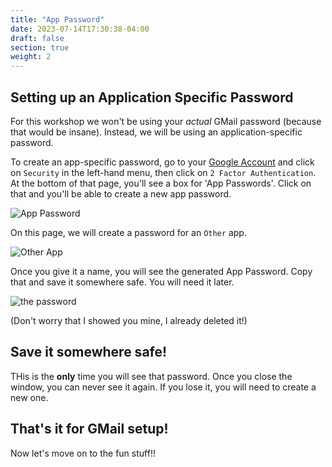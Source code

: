 ```yaml
---
title: "App Password"
date: 2023-07-14T17:30:38-04:00
draft: false
section: true
weight: 2
---
```


## Setting up an Application Specific Password

For this workshop we won't be using your *actual* GMail password (because that would be insane). Instead, we will be using an application-specific password.

To create an app-specific password, go to your [Google Account](https://myaccount.google.com/) and click on `Security` in the left-hand menu, then click on `2 Factor Authentication`. At the bottom of that page, you'll see a box for 'App Passwords'. Click on that and you'll be able to create a new app password.

![App Password](/otterize-workshop/gmail/images/app-password.png)

On this page, we will create a password for an `Other` app.

![Other App](/otterize-workshop/gmail/images/other-app.png)

Once you give it a name, you will see the generated App Password. Copy that and save it somewhere safe. You will need it later.

![the password](/otterize-workshop/gmail/images/the-password.png)

(Don't worry that I showed you mine, I already deleted it!)

## Save it somewhere safe!

THis is the **only** time you will see that password. Once you close the window, you can never see it again. If you lose it, you will need to create a new one.

## That's it for GMail setup!

Now let's move on to the fun stuff!!
